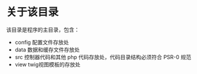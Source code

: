 # 关于该目录 #

该目录是程序的主目录，包含：

- config 配置文件存放处
- data 数据和缓存文件存放处
- src 控制器代码和其他 php 代码存放处，代码目录结构必须符合 PSR-0 规范
- view twig视图模板的存放处